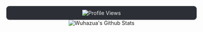 <div align="center">

<div style="background-color: #2c2f36; color: #f1f1f1; padding: 10px; border-radius: 8px;">
  <img src="https://komarev.com/ghpvc/?username=wuhazua&color=36b812" alt="Profile Views"><br>
</div>


<div align="center" width="50">

</div>

</div>

<div align="center">

<img align="center" src="https://github-readme-stats.vercel.app/api?username=Wuhazua&include_all_commits=true&count_private=true&show_icons=true&line_height=20&title_color=7A7ADB&icon_color=2234AE&text_color=D3D3D3&bg_color=0,000000,130F40" alt="Wuhazua's Github Stats">

</br>
</br>

</div>
